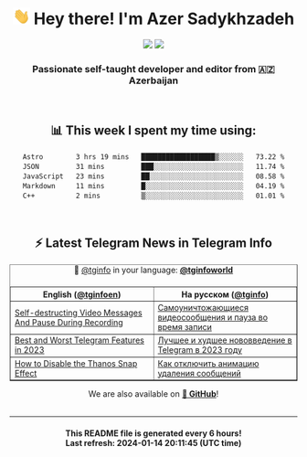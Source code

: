<div align="center">
	<div>
		<h1>
      <img src="./assets/hi.gif" width="30px"> Hey there! I'm Azer Sadykhzadeh
    </h1>
    <img height="18" src="https://komarev.com/ghpvc/?username=sadykhzadeh&label=Views&color=2081c1&style=flat-square" />
		<a href="https://wakatime.com/Azer"> <img height="18" src="https://wakatime.com/badge/user/f80ae27a-c328-426f-a381-bc84136e2dd6.svg" /> </a>
    <h3>
      Passionate self-taught developer and editor from 🇦🇿 Azerbaijan
    </h3>
  </div>
  <br>

<h2>📊 This week I spent my time using:</h2>

<!--START_SECTION:waka-->

```txt
Astro        3 hrs 19 mins   ██████████████████▒░░░░░░   73.22 %
JSON         31 mins         ███░░░░░░░░░░░░░░░░░░░░░░   11.74 %
JavaScript   23 mins         ██░░░░░░░░░░░░░░░░░░░░░░░   08.58 %
Markdown     11 mins         █░░░░░░░░░░░░░░░░░░░░░░░░   04.19 %
C++          2 mins          ▒░░░░░░░░░░░░░░░░░░░░░░░░   01.01 %
```

<!--END_SECTION:waka-->

<br>

<h2>⚡️ Latest Telegram News in Telegram Info</h2>
  <table border>
		<tr>
			<th width="50%">English (<a href="https://t.me/tginfoen">@tginfoen</a>)</th>
			<th>На русском (<a href="https://t.me/tginfo">@tginfo</a>)</th>
		</tr>
		<caption>🚩 <a href="https://t.me/tginfo">@tginfo</a> in your language: <a href="https://t.me/tginfoworld"><b>@tginfoworld</b></a><caption/>
  <tr><td><a href="https://t.me/tginfoen/1823">Self-destructing Video Messages And Pause During Recording</a></td>
    <td><a href="https://t.me/tginfo/3905">Самоуничтожающиеся видеосообщения и пауза во время записи</a></td></tr><tr><td><a href="https://t.me/tginfoen/1822">Best and Worst Telegram Features in 2023</a></td>
    <td><a href="https://t.me/tginfo/3904">Лучшее и худшее нововведение в Telegram в 2023 году</a></td></tr><tr><td><a href="https://t.me/tginfoen/1821">How to Disable the Thanos Snap Effect</a></td>
    <td><a href="https://t.me/tginfo/3903">Как отключить анимацию удаления сообщений</a></td></tr>
</table>
We are also available on <a href="https://github.com/tginfo"><b>🐙 GitHub</b></a>!
</div>

<br>
<hr>
<h4 align="center">This README file is generated <b>every 6 hours</b>!</br>Last refresh: <b>2024-01-14 20:11:45 (UTC time)</b></h4>
